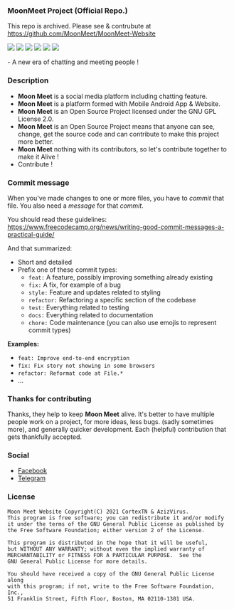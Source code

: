 ### MoonMeet Project (Official Repo.)
This repo is archived. Please see & contrubute at https://github.com/MoonMeet/MoonMeet-Website
<p>
<img src="https://img.shields.io/github/contributors/MoonMeet/MoonMeet-Project" />
<img src="https://img.shields.io/github/last-commit/MoonMeet/MoonMeet-Project" />
<img src="https://img.shields.io/badge/license-GPL-blue.svg" />
<img src="https://visitor-badge.laobi.icu/badge?page_id=MoonMeet.MoonMeet-Project" />
<img  src="https://img.shields.io/github/issues/MoonMeet/MoonMeet-Project?color=0088ff" />
<img  src="https://img.shields.io/github/issues-pr/MoonMeet/MoonMeet-Project?color=0088ff?color=0088ff" />
</p>
- A new era of chatting and meeting people !

### Description
- **Moon Meet** is a social media platform including chatting feature.
- **Moon Meet** is a platform formed with Mobile Android App & Website.
- **Moon Meet** is an Open Source Project licensed under the GNU GPL License 2.0.
- **Moon Meet** is an Open Source Project means that anyone can see, change, get the source code and can contribute to make this project more better.
- **Moon Meet** nothing with its contributors, so let's contribute together to make it Alive !
- Contribute !

### Commit message
When you've made changes to one or more files, you have to *commit* that file. You also need a *message* for that *commit*.

You should read these guidelines:
https://www.freecodecamp.org/news/writing-good-commit-messages-a-practical-guide/

And that summarized:
 - Short and detailed
 - Prefix one of these commit types:
   - `feat:` A feature, possibly improving something already existing
   - `fix:` A fix, for example of a bug
   - `style:` Feature and updates related to styling
   - `refactor:` Refactoring a specific section of the codebase
   - `test:` Everything related to testing
   - `docs:` Everything related to documentation
   - `chore:` Code maintenance (you can also use emojis to represent commit types)

**Examples:**
 - `feat: Improve end-to-end encryption `
 - `fix: Fix story not showing in some browsers`
 - `refactor: Reformat code at File.*`
 - ...

### Thanks for contributing
Thanks, they help to keep **Moon Meet** alive. It's better to have multiple people work on a project, for more ideas, less bugs. (sadly sometimes more), and generally quicker development. Each (helpful) contribution that gets thankfully accepted.

### Social
- [Facebook](https://www.facebook.com/moonmeet.inc)
- [Telegram](https://t.me/MoonMeet)

### License
   ```
   Moon Meet Website Copyright(C) 2021 CortexTN & AzizVirus.
   This program is free software; you can redistribute it and/or modify
   it under the terms of the GNU General Public License as published by
   the Free Software Foundation; either version 2 of the License.

   This program is distributed in the hope that it will be useful,
   but WITHOUT ANY WARRANTY; without even the implied warranty of
   MERCHANTABILITY or FITNESS FOR A PARTICULAR PURPOSE.  See the
   GNU General Public License for more details.

   You should have received a copy of the GNU General Public License along
   with this program; if not, write to the Free Software Foundation, Inc.,
   51 Franklin Street, Fifth Floor, Boston, MA 02110-1301 USA.
   ```
